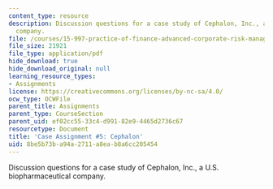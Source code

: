 ```yaml
---
content_type: resource
description: Discussion questions for a case study of Cephalon, Inc., a U.S. biopharmaceutical
  company.
file: /courses/15-997-practice-of-finance-advanced-corporate-risk-management-spring-2009/8be5b73ba94a2711a8eab8a6cc205454_MIT15_997s09_assn05_case05.pdf
file_size: 21921
file_type: application/pdf
hide_download: true
hide_download_original: null
learning_resource_types:
- Assignments
license: https://creativecommons.org/licenses/by-nc-sa/4.0/
ocw_type: OCWFile
parent_title: Assignments
parent_type: CourseSection
parent_uid: ef02cc55-33c4-d991-82e9-4465d2736c67
resourcetype: Document
title: 'Case Assignment #5: Cephalon'
uid: 8be5b73b-a94a-2711-a8ea-b8a6cc205454
---
```

Discussion questions for a case study of Cephalon, Inc., a U.S. biopharmaceutical company.
